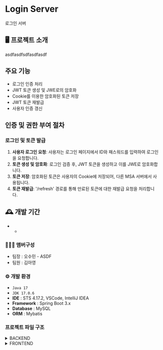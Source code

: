 # Login Server
로그인 서버

## 🖥️ 프로젝트 소개
asdfasdfsdfasdfasdf
<br>

## 주요 기능
- 로그인 인증 처리
- JWT 토큰 생성 및 JWE로의 암호화
- Cookie를 이용한 암호화된 토큰 저장
- JWT 토큰 재발급
- 사용자 인증 갱신

## 인증 및 권한 부여 절차
### 로그인 및 토큰 발급
1. **사용자 로그인 요청**: 사용자는 로그인 페이지에서 ID와 패스워드를 입력하여 로그인을 요청합니다.
2. **토큰 생성 및 암호화**: 로그인 검증 후, JWT 토큰을 생성하고 이를 JWE로 암호화합니다.
3. **토큰 저장**: 암호화된 토큰은 사용자의 Cookie에 저장되어, 다른 MSA 서버에서 사용됩니다.
4. **토큰 재발급**: '/refresh' 경로를 통해 만료된 토큰에 대한 재발급 요청을 처리합니다.

## 🕰️ 개발 기간
* -

### 🧑‍🤝‍🧑 맴버구성
 - 팀장  : 오수민 - ASDF
 - 팀원  : 김아영
 
### ⚙️ 개발 환경
- `Java 17`
- `JDK 17.0.6`
- **IDE** : STS 4.17.2, VSCode, IntelliJ IDEA
- **Framework** : Spring Boot 3.x
- **Database** : MySQL
- **ORM** : Mybatis

### 프로젝트 파일 구조
<details>
<summary>BACKEND</summary>

```plaintext
LOGIN-SERVER\SRC\MAIN
📦java
 ┗ 📂jj
 ┃ ┗ 📂stella
 ┃ ┃ ┣ 📂config
 ┃ ┃ ┃ ┣ 📜CookieConfig.java
 ┃ ┃ ┃ ┣ 📜DBConfig.java
 ┃ ┃ ┃ ┣ 📜RedisConfig.java
 ┃ ┃ ┃ ┣ 📜ScheduleConfig.java
 ┃ ┃ ┃ ┣ 📜ScheduleLockConfig.java
 ┃ ┃ ┃ ┣ 📜SecurityConfig.java
 ┃ ┃ ┃ ┗ 📜WebMvcConfig.java
 ┃ ┃ ┣ 📂controller
 ┃ ┃ ┃ ┗ 📜MainController.java
 ┃ ┃ ┣ 📂entity
 ┃ ┃ ┃ ┣ 📂dto
 ┃ ┃ ┃ ┃ ┣ 📜RedisDto.java
 ┃ ┃ ┃ ┃ ┣ 📜RefreshTokenDto.java
 ┃ ┃ ┃ ┃ ┣ 📜ReissueDto.java
 ┃ ┃ ┃ ┃ ┗ 📜UserDto.java
 ┃ ┃ ┃ ┗ 📂vo
 ┃ ┃ ┃ ┃ ┗ 📜UserVo.java
 ┃ ┃ ┣ 📂filter
 ┃ ┃ ┃ ┣ 📂auth
 ┃ ┃ ┃ ┃ ┣ 📜AuthDetails.java
 ┃ ┃ ┃ ┃ ┣ 📜AuthDetailsSource.java
 ┃ ┃ ┃ ┃ ┣ 📜AuthFailure.java
 ┃ ┃ ┃ ┃ ┣ 📜AuthLogout.java
 ┃ ┃ ┃ ┃ ┣ 📜AuthProvider.java
 ┃ ┃ ┃ ┃ ┗ 📜AuthSuccess.java
 ┃ ┃ ┃ ┣ 📂csrf
 ┃ ┃ ┃ ┃ ┣ 📜Csrf.java
 ┃ ┃ ┃ ┃ ┣ 📜CsrfHandler.java
 ┃ ┃ ┃ ┃ ┗ 📜CsrfRepository.java
 ┃ ┃ ┃ ┣ 📂jwt
 ┃ ┃ ┃ ┃ ┗ 📜JwtIssue.java
 ┃ ┃ ┃ ┣ 📜Redirect.java
 ┃ ┃ ┃ ┗ 📜TrailingSlash.java
 ┃ ┃ ┣ 📂properties
 ┃ ┃ ┃ ┣ 📜AuthProperties.java
 ┃ ┃ ┃ ┗ 📜ServerProperties.java
 ┃ ┃ ┣ 📂repository
 ┃ ┃ ┃ ┣ 📂dao
 ┃ ┃ ┃ ┃ ┣ 📜CommonDao.java
 ┃ ┃ ┃ ┃ ┗ 📜CommonDaoImpl.java
 ┃ ┃ ┃ ┗ 📂service
 ┃ ┃ ┃ ┃ ┣ 📜CommonService.java
 ┃ ┃ ┃ ┃ ┣ 📜CommonServiceImpl.java
 ┃ ┃ ┃ ┃ ┗ 📜RedisService.java
 ┃ ┃ ┣ 📂util
 ┃ ┃ ┃ ┣ 📜CookieUtil.java
 ┃ ┃ ┃ ┣ 📜RedisLog.java
 ┃ ┃ ┃ ┣ 📜RedisUtil.java
 ┃ ┃ ┃ ┣ 📜SHA256.java
 ┃ ┃ ┃ ┗ 📜Verification.java
 ┃ ┃ ┗ 📜Application.java
```
</details>

<details>
<summary>FRONTEND</summary>

```plaintext
LOGIN-SERVER\SRC\MAIN\RESOURCES
📦static
 ┣ 📂style
 ┃ ┣ 📂card
 ┃ ┃ ┣ 📜_index.scss
 ┃ ┃ ┗ 📜_settings.scss
 ┃ ┣ 📜animation.scss
 ┃ ┣ 📜breakpoint.scss
 ┃ ┣ 📜global.scss
 ┃ ┗ 📜main.scss
 ┗ 📂ts
 ┃ ┣ 📂component
 ┃ ┃ ┣ 📂common
 ┃ ┃ ┃ ┣ 📂alert
 ┃ ┃ ┃ ┃ ┣ 📂Error
 ┃ ┃ ┃ ┃ ┃ ┗ 📜index.ts
 ┃ ┃ ┃ ┃ ┣ 📂Success
 ┃ ┃ ┃ ┃ ┃ ┗ 📜index.ts
 ┃ ┃ ┃ ┃ ┣ 📂Warning
 ┃ ┃ ┃ ┃ ┃ ┗ 📜index.ts
 ┃ ┃ ┃ ┃ ┗ 📜index.ts
 ┃ ┃ ┃ ┣ 📂background
 ┃ ┃ ┃ ┃ ┣ 📂Snow
 ┃ ┃ ┃ ┃ ┃ ┣ 📜index.ts
 ┃ ┃ ┃ ┃ ┃ ┗ 📜Snow.tsx
 ┃ ┃ ┃ ┃ ┣ 📂Stars
 ┃ ┃ ┃ ┃ ┃ ┣ 📜index.ts
 ┃ ┃ ┃ ┃ ┃ ┗ 📜Stars.tsx
 ┃ ┃ ┃ ┃ ┗ 📜index.ts
 ┃ ┃ ┃ ┣ 📂input
 ┃ ┃ ┃ ┃ ┣ 📂Password
 ┃ ┃ ┃ ┃ ┃ ┣ 📜index.ts
 ┃ ┃ ┃ ┃ ┃ ┗ 📜Password.tsx
 ┃ ┃ ┃ ┃ ┣ 📂String
 ┃ ┃ ┃ ┃ ┃ ┣ 📜index.ts
 ┃ ┃ ┃ ┃ ┃ ┗ 📜String.tsx
 ┃ ┃ ┃ ┃ ┣ 📜index.ts
 ┃ ┃ ┃ ┃ ┗ 📜InputPassword.tsx
 ┃ ┃ ┃ ┗ 📜DarkMode.tsx
 ┃ ┃ ┗ 📂view
 ┃ ┃ ┃ ┗ 📜Main.tsx
 ┃ ┣ 📂config
 ┃ ┃ ┗ 📂type
 ┃ ┃ ┃ ┗ 📜index.ts
 ┃ ┗ 📜App.tsx
```
</details>
